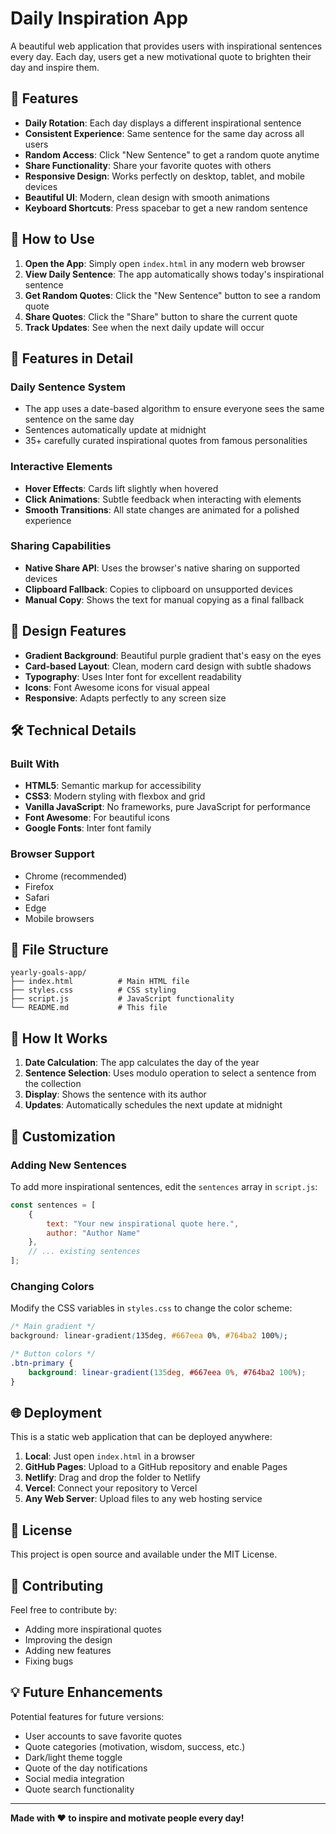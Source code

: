# Daily Inspiration App

A beautiful web application that provides users with inspirational sentences every day. Each day, users get a new motivational quote to brighten their day and inspire them.

## 🌟 Features

- **Daily Rotation**: Each day displays a different inspirational sentence
- **Consistent Experience**: Same sentence for the same day across all users
- **Random Access**: Click "New Sentence" to get a random quote anytime
- **Share Functionality**: Share your favorite quotes with others
- **Responsive Design**: Works perfectly on desktop, tablet, and mobile devices
- **Beautiful UI**: Modern, clean design with smooth animations
- **Keyboard Shortcuts**: Press spacebar to get a new random sentence

## 🚀 How to Use

1. **Open the App**: Simply open `index.html` in any modern web browser
2. **View Daily Sentence**: The app automatically shows today's inspirational sentence
3. **Get Random Quotes**: Click the "New Sentence" button to see a random quote
4. **Share Quotes**: Click the "Share" button to share the current quote
5. **Track Updates**: See when the next daily update will occur

## 📱 Features in Detail

### Daily Sentence System
- The app uses a date-based algorithm to ensure everyone sees the same sentence on the same day
- Sentences automatically update at midnight
- 35+ carefully curated inspirational quotes from famous personalities

### Interactive Elements
- **Hover Effects**: Cards lift slightly when hovered
- **Click Animations**: Subtle feedback when interacting with elements
- **Smooth Transitions**: All state changes are animated for a polished experience

### Sharing Capabilities
- **Native Share API**: Uses the browser's native sharing on supported devices
- **Clipboard Fallback**: Copies to clipboard on unsupported devices
- **Manual Copy**: Shows the text for manual copying as a final fallback

## 🎨 Design Features

- **Gradient Background**: Beautiful purple gradient that's easy on the eyes
- **Card-based Layout**: Clean, modern card design with subtle shadows
- **Typography**: Uses Inter font for excellent readability
- **Icons**: Font Awesome icons for visual appeal
- **Responsive**: Adapts perfectly to any screen size

## 🛠️ Technical Details

### Built With
- **HTML5**: Semantic markup for accessibility
- **CSS3**: Modern styling with flexbox and grid
- **Vanilla JavaScript**: No frameworks, pure JavaScript for performance
- **Font Awesome**: For beautiful icons
- **Google Fonts**: Inter font family

### Browser Support
- Chrome (recommended)
- Firefox
- Safari
- Edge
- Mobile browsers

## 📁 File Structure

```
yearly-goals-app/
├── index.html          # Main HTML file
├── styles.css          # CSS styling
├── script.js           # JavaScript functionality
└── README.md           # This file
```

## 🎯 How It Works

1. **Date Calculation**: The app calculates the day of the year
2. **Sentence Selection**: Uses modulo operation to select a sentence from the collection
3. **Display**: Shows the sentence with its author
4. **Updates**: Automatically schedules the next update at midnight

## 🔧 Customization

### Adding New Sentences
To add more inspirational sentences, edit the `sentences` array in `script.js`:

```javascript
const sentences = [
    {
        text: "Your new inspirational quote here.",
        author: "Author Name"
    },
    // ... existing sentences
];
```

### Changing Colors
Modify the CSS variables in `styles.css` to change the color scheme:

```css
/* Main gradient */
background: linear-gradient(135deg, #667eea 0%, #764ba2 100%);

/* Button colors */
.btn-primary {
    background: linear-gradient(135deg, #667eea 0%, #764ba2 100%);
}
```

## 🌐 Deployment

This is a static web application that can be deployed anywhere:

1. **Local**: Just open `index.html` in a browser
2. **GitHub Pages**: Upload to a GitHub repository and enable Pages
3. **Netlify**: Drag and drop the folder to Netlify
4. **Vercel**: Connect your repository to Vercel
5. **Any Web Server**: Upload files to any web hosting service

## 📝 License

This project is open source and available under the MIT License.

## 🤝 Contributing

Feel free to contribute by:
- Adding more inspirational quotes
- Improving the design
- Adding new features
- Fixing bugs

## 💡 Future Enhancements

Potential features for future versions:
- User accounts to save favorite quotes
- Quote categories (motivation, wisdom, success, etc.)
- Dark/light theme toggle
- Quote of the day notifications
- Social media integration
- Quote search functionality

---

**Made with ❤️ to inspire and motivate people every day!** 